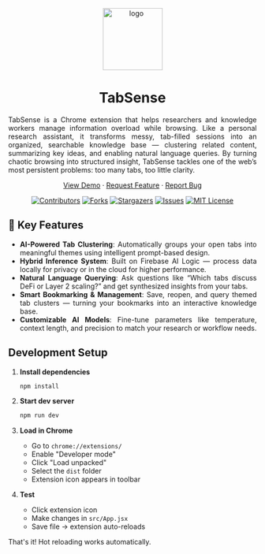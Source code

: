 <div align="center">
   <img width="121" height="126" alt="logo" src="https://github.com/user-attachments/assets/33775d83-5f06-4968-bd7e-7aff9fa0a043" />
</div>

<h1 align="center">TabSense</h1>

<p align="justify">
TabSense is a Chrome extension that helps researchers and knowledge workers manage information overload while browsing. Like a personal research assistant, it transforms messy, tab-filled sessions into an organized, searchable knowledge base — clustering related content, summarizing key ideas, and enabling natural language queries. By turning chaotic browsing into structured insight, TabSense tackles one of the web’s most persistent problems: too many tabs, too little clarity.
</p>

<p align="center">
  <a href="https://www.youtube.com/watch?v=fi8BRWbYpqA">View Demo</a>
  ·
  <a href="https://github.com/RocketChat/Apps.Emoji.Embellisher/issues">Request Feature</a>
  ·
  <a href="https://github.com/RocketChat/Apps.Emoji.Embellisher/issues/new">Report Bug</a>
</p>

<div align="center">
  
  [![Contributors][contributors-shield]][contributors-url] 
  [![Forks][forks-shield]][forks-url]
  [![Stargazers][stars-shield]][stars-url]
  [![Issues][issues-shield]][issues-url]
  [![MIT License][license-shield]][license-url]

</div>

<div align="justify">
   
## 🔑 Key Features
- **AI-Powered Tab Clustering**: Automatically groups your open tabs into meaningful themes using intelligent prompt-based design.
- **Hybrid Inference System**: Built on Firebase AI Logic — process data locally for privacy or in the cloud for higher performance.
- **Natural Language Querying**: Ask questions like “Which tabs discuss DeFi or Layer 2 scaling?” and get synthesized insights from your tabs.
- **Smart Bookmarking & Management**: Save, reopen, and query themed tab clusters — turning your bookmarks into an interactive knowledge base.
- **Customizable AI Models**: Fine-tune parameters like temperature, context length, and precision to match your research or workflow needs.
</div>

## Development Setup

1. **Install dependencies**
   ```bash
   npm install
   ```

2. **Start dev server**
   ```bash
   npm run dev
   ```

3. **Load in Chrome**
   - Go to `chrome://extensions/`
   - Enable "Developer mode"
   - Click "Load unpacked"
   - Select the `dist` folder
   - Extension icon appears in toolbar

4. **Test**
   - Click extension icon
   - Make changes in `src/App.jsx`
   - Save file → extension auto-reloads

That's it! Hot reloading works automatically.

<!-- MARKDOWN LINKS & IMAGES -->
<!-- https://www.markdownguide.org/basic-syntax/#reference-style-links -->
<!-- MARKDOWN LINKS & IMAGES -->
<!-- https://www.markdownguide.org/basic-syntax/#reference-style-links -->
[contributors-shield]: https://img.shields.io/github/contributors/yogendraapawar/tab-ai?style=for-the-badge
[contributors-url]: https://github.com/yogendraapawar/tab-ai/graphs/contributors

[forks-shield]: https://img.shields.io/github/forks/yogendraapawar/tab-ai?style=for-the-badge
[forks-url]: https://github.com/yogendraapawar/tab-ai/network/members

[stars-shield]: https://img.shields.io/github/stars/yogendraapawar/tab-ai?style=for-the-badge
[stars-url]: https://github.com/yogendraapawar/tab-ai/stargazers

[issues-shield]: https://img.shields.io/github/issues/yogendraapawar/tab-ai?style=for-the-badge
[issues-url]: https://github.com/yogendraapawar/tab-ai/issues

[license-shield]: https://img.shields.io/github/license/yogendraapawar/tab-ai?style=for-the-badge
[license-url]: https://github.com/yogendraapawar/tab-ai/blob/main/LICENSE
